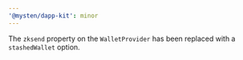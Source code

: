 ```yaml
---
'@mysten/dapp-kit': minor
---
```


The `zksend` property on the `WalletProvider` has been replaced with a `stashedWallet` option.

